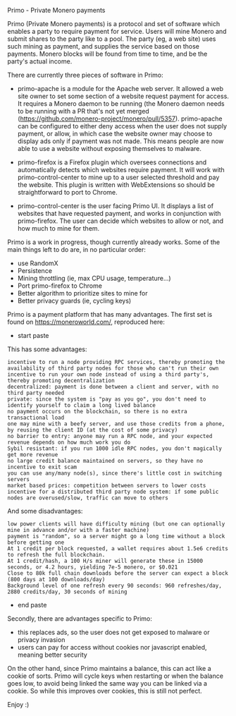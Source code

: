Primo - Private Monero payments


Primo (Private Monero payments) is a protocol and set of software which enables a party to require payment for service.
Users will mine Monero and submit shares to the party like to a pool. The party (eg, a web site) uses such mining as payment,
and supplies the service based on those payments. Monero blocks will be found from time to time, and be the party's actual
income.

There are currently three pieces of software in Primo:

- primo-apache is a module for the Apache web server. It allowed a web site owner to set some section of a website request
payment for access. It requires a Monero daemon to be running (the Monero daemon needs to be running with a PR that's not
yet merged (https://github.com/monero-project/monero/pull/5357). primo-apache can be configured to either deny access when
the user does not supply payment, or allow, in which case the website owner may choose to display ads only if payment was
not made. This means people are now able to use a website without exposing themselves to malware.

- primo-firefox is a Firefox plugin which oversees connections and automatically detects which websites require payment.
It will work with primo-control-center to mine up to a user selected threshold and pay the website. This plugin is written
with WebExtensions so should be straightforward to port to Chrome.

- primo-control-center is the user facing Primo UI. It displays a list of websites that have requested payment, and works
in conjunction with primo-firefox. The user can decide which websites to allow or not, and how much to mine for them.

Primo is a work in progress, though currently already works. Some of the main things left to do are, in no particular order:
- use RandomX
- Persistence
- Mining throttling (ie, max CPU usage, temperature...)
- Port primo-firefox to Chrome
- Better algorithm to prioritize sites to mine for
- Better privacy guards (ie, cycling keys)

Primo is a payment platform that has many advantages. The first set is found on https://moneroworld.com/, reproduced here:

 * start paste

This has some advantages:

    incentive to run a node providing RPC services, thereby promoting the availability of third party nodes for those who can't run their own
    incentive to run your own node instead of using a third party's, thereby promoting decentralization
    decentralized: payment is done between a client and server, with no third party needed
    private: since the system is "pay as you go", you don't need to identify yourself to claim a long lived balance
    no payment occurs on the blockchain, so there is no extra transactional load
    one may mine with a beefy server, and use those credits from a phone, by reusing the client ID (at the cost of some privacy)
    no barrier to entry: anyone may run a RPC node, and your expected revenue depends on how much work you do
    Sybil resistant: if you run 1000 idle RPC nodes, you don't magically get more revenue
    no large credit balance maintained on servers, so they have no incentive to exit scam
    you can use any/many node(s), since there's little cost in switching servers
    market based prices: competition between servers to lower costs
    incentive for a distributed third party node system: if some public nodes are overused/slow, traffic can move to others

And some disadvantages:

    low power clients will have difficulty mining (but one can optionally mine in advance and/or with a faster machine)
    payment is "random", so a server might go a long time without a block before getting one
    At 1 credit per block requested, a wallet requires about 1.5e6 credits to refresh the full blockchain.
    At 1 credit/hash, a 100 H/s miner will generate these in 15000 seconds, or 4.2 hours, yielding 7e-5 monero, or $0.021
    Close to 80k full chain downloads before the server can expect a block (800 days at 100 downloads/day)
    Background level of one refresh every 90 seconds: 960 refreshes/day, 2880 credits/day, 30 seconds of mining

 * end paste

Secondly, there are advantages specific to Primo:
 - this replaces ads, so the user does not get exposed to malware or privacy invasion
 - users can pay for access without cookies nor javascript enabled, meaning better security

On the other hand, since Primo maintains a balance, this can act like a cookie of sorts. Primo will cycle keys when restarting
or when the balance goes low, to avoid being linked the same way you can be linked via a cookie. So while this improves over
cookies, this is still not perfect.

Enjoy :)

